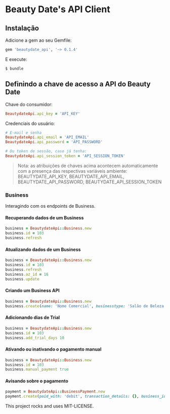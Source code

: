 # Beauty Date's API Client

## Instalação

Adicione a gem ao seu Gemfile:

```ruby
gem 'beautydate_api', '~> 0.1.4'
```

E execute:

```shell
$ bundle
```

## Definindo a chave de acesso a API do Beauty Date

Chave do consumidor:

```ruby
BeautydateApi.api_key = 'API_KEY'
```

Credenciais do usuário:

```ruby
# E-mail e senha
BeautydateApi.api_email = 'API_EMAIL'
BeautydateApi.api_password = 'API_PASSWORD'

# Ou token de sessão, caso já tenha:
BeautydateApi.api_session_token = 'API_SESSION_TOKEN'
```

> Nota: as atribuições de chaves acima acontecem automaticamente com a presença das respectivas variáveis ambiente:
> BEAUTYDATE_API_KEY, BEAUTYDATE_API_EMAIL, BEAUTYDATE_API_PASSWORD, BEAUTYDATE_API_SESSION_TOKEN

### Business

Interagindo com os endpoints de Business.

#### Recuperando dados de um Business
```ruby
business = BeautydateApi::Business.new
business.id = 103
business.refresh
```

#### Atualizando dados de um Business
```ruby
business = BeautydateApi::Business.new
business.id = 103
business.refresh
business.az_id = 16
business.update
```

#### Criando um Business API
```ruby
business = BeautydateApi::Business.new
business.create(name: 'Nome Comercial', businesstype: 'Salão de Beleza', zipcode: '80440-050', street: 'Rua Carmelo Rangel', street_number: '500', neighborhood: 'Batel', city: 'Curitiba', state: 'PR', phone: '4130289290', description: '', az_id: '')
```

#### Adicionando dias de Trial
```ruby
business = BeautydateApi::Business.new
business.id = 103
business.add_trial_days 10
```

#### Ativando ou inativando o pagamento manual
```ruby
business = BeautydateApi::Business.new
business.id = 103
business.manual_payment true
```

#### Avisando sobre o pagamento
```ruby
payment = BeautydateApi::BusinessPayment.new
payment.create(paid_with: 'debit', transaction_details: {}, business_id: 1, business_plan_id: 1)
```

This project rocks and uses MIT-LICENSE.
